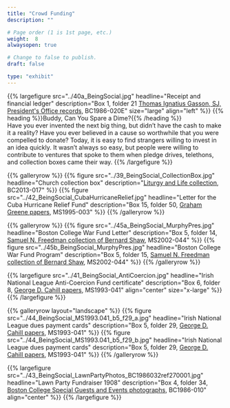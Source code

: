 ```yaml
---
title: "Crowd Funding"
description: ""

# Page order (1 is 1st page, etc.)
weight:  8
alwaysopen: true

# Change to false to publish.
draft: false

type: "exhibit"
---
```


{{% largefigure src="../40a_BeingSocial.jpg"
                headline="Receipt and financial ledger"
                description="Box 1, folder 21 [Thomas Ignatius Gasson, SJ, President's Office records](https://bc-primo.hosted.exlibrisgroup.com/primo-explore/fulldisplay?docid=ALMA-BC21331141970001021&context=L&vid=bclib_new&search_scope=lib_BURNS&tab=bcl_only&lang=en_US), BC1986-020E"
                size="large" align="left" %}}
{{% heading %}}Buddy, Can You Spare a Dime?{{% /heading %}}  
Have you ever invented the next big thing, but didn’t have the cash to make it a reality? Have you ever believed in a cause so worthwhile that you were compelled to donate? Today, it is easy to find strangers willing to invest in an idea quickly. It wasn’t always so easy, but people were willing to contribute to ventures that spoke to them when pledge drives, telethons, and collection boxes came their way.
{{% /largefigure %}}

{{% galleryrow %}}
{{% figure src="../39_BeingSocial_CollectionBox.jpg"
            headline="Church collection box"
            description="[Liturgy and Life collection](https://bc-primo.hosted.exlibrisgroup.com/primo-explore/fulldisplay?docid=ALMA-BC21440260550001021&context=L&vid=bclib_new&search_scope=lib_BURNS&tab=bcl_only&lang=en_US), BC2013-017"
%}}
{{% figure src="../42_BeingSocial_CubaHurricaneRelief.jpg"
            headline="Letter for the Cuba Hurricane Relief Fund"
            description="Box 15, folder 50, [Graham Greene papers](https://bc-primo.hosted.exlibrisgroup.com/primo-explore/fulldisplay?docid=ALMA-BC21351254200001021&context=L&vid=bclib_new&search_scope=lib_BURNS&tab=bcl_only&lang=en_US), MS1995-003"
%}}
{{% /galleryrow %}}

{{% galleryrow %}}
{{% figure src="../45a_BeingSocial_MurphyPres.jpg"
            headline="Boston College War Fund Letter"
            description="Box 5, folder 14, [Samuel N. Freedman collection of Bernard Shaw](https://bc-primo.hosted.exlibrisgroup.com/primo-explore/fulldisplay?docid=ALMA-BC21354365750001021&context=L&vid=bclib_new&search_scope=lib_BURNS&tab=bcl_only&lang=en_US), MS2002-044"
%}}
{{% figure src="../45b_BeingSocial_MurphyPres.jpg"
            headline="Boston College War Fund Program"
            description="Box 5, folder 15, [Samuel N. Freedman collection of Bernard Shaw](https://bc-primo.hosted.exlibrisgroup.com/primo-explore/fulldisplay?docid=ALMA-BC21354365750001021&context=L&vid=bclib_new&search_scope=lib_BURNS&tab=bcl_only&lang=en_US), MS2002-044"
%}}
{{% /galleryrow %}}

{{% largefigure src="../41_BeingSocial_AntiCoercion.jpg"
            headline="Irish National League Anti-Coercion Fund certificate"
            description="Box 6, folder 8, [George D. Cahill papers](https://bc-primo.hosted.exlibrisgroup.com/primo-explore/fulldisplay?docid=ALMA-BC21354365750001021&context=L&vid=bclib_new&search_scope=lib_BURNS&tab=bcl_only&lang=en_US), MS1993-041"
            align="center" size="x-large"
%}}
{{% /largefigure %}}

{{% galleryrow layout="landscape" %}}
{{% figure src="../44_BeingSocial_MS1993.041_b5_f29_a.jpg"
            headline="Irish National League dues payment cards"
            description="Box 5, folder 29, [George D. Cahill papers](https://bc-primo.hosted.exlibrisgroup.com/primo-explore/fulldisplay?docid=ALMA-BC21354365750001021&context=L&vid=bclib_new&search_scope=lib_BURNS&tab=bcl_only&lang=en_US), MS1993-041"
%}}
{{% figure src="../44_BeingSocial_MS1993.041_b5_f29_b.jpg"
            headline="Irish National League dues payment cards"
            description="Box 5, folder 29, [George D. Cahill papers](https://bc-primo.hosted.exlibrisgroup.com/primo-explore/fulldisplay?docid=ALMA-BC21354365750001021&context=L&vid=bclib_new&search_scope=lib_BURNS&tab=bcl_only&lang=en_US), MS1993-041"
%}}
{{% /galleryrow %}}

{{%  largefigure src="../43_BeingSocial_LawnPartyPhotos_BC1986032ref270001.jpg"
            headline="Lawn Party Fundraiser 1908"
            description="Box 4, folder 34, [Boston College Special Guests and Events photographs](https://bc-primo.hosted.exlibrisgroup.com/primo-explore/fulldisplay?docid=ALMA-BC21425342270001021&context=L&vid=bclib_new&search_scope=bcl&tab=bcl_only&lang=en_US), BC1986-010"
            align="center"
%}}
{{% /largefigure %}}
